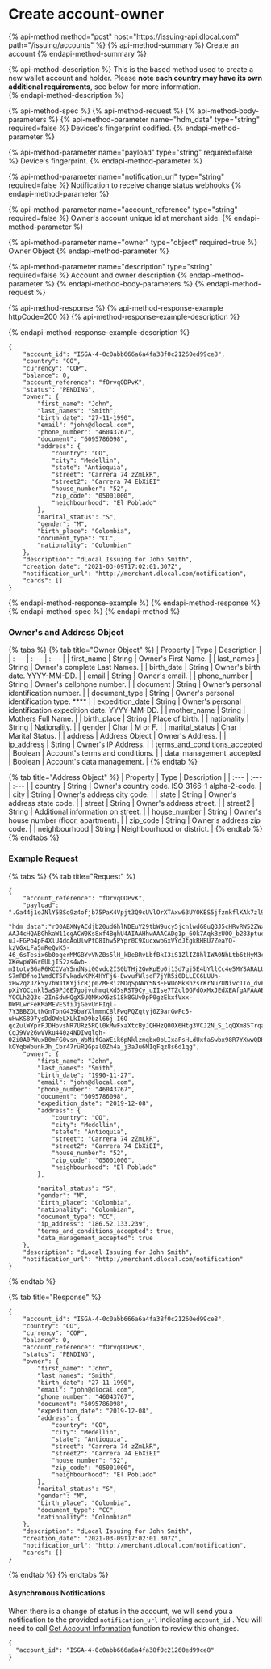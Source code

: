 # Create account-owner

{% api-method method="post" host="https://issuing-api.dlocal.com" path="/issuing/accounts" %}
{% api-method-summary %}
Create an account
{% endapi-method-summary %}

{% api-method-description %}
This is the based method used to create a new wallet account and holder. Please **note each country may have its own additional requirements**, see below for more information.  
{% endapi-method-description %}

{% api-method-spec %}
{% api-method-request %}
{% api-method-body-parameters %}
{% api-method-parameter name="hdm\_data" type="string" required=false %}
Devices's fingerprint codified. 
{% endapi-method-parameter %}

{% api-method-parameter name="payload" type="string" required=false %}
Device's fingerprint.
{% endapi-method-parameter %}

{% api-method-parameter name="notification\_url" type="string" required=false %}
Notification to receive change status webhooks
{% endapi-method-parameter %}

{% api-method-parameter name="account\_reference" type="string" required=false %}
Owner's account unique id at merchant side. 
{% endapi-method-parameter %}

{% api-method-parameter name="owner" type="object" required=true %}
Owner Object
{% endapi-method-parameter %}

{% api-method-parameter name="description" type="string" required=false %}
Account and owner description
{% endapi-method-parameter %}
{% endapi-method-body-parameters %}
{% endapi-method-request %}

{% api-method-response %}
{% api-method-response-example httpCode=200 %}
{% api-method-response-example-description %}

{% endapi-method-response-example-description %}

```
{
    "account_id": "ISGA-4-0c0abb666a6a4fa38f0c21260ed99ce8",
    "country": "CO",
    "currency": "COP",
    "balance": 0,
    "account_reference": "fOrvqODPvK",
    "status": "PENDING",
    "owner": {
        "first_name": "John",
        "last_names": "Smith",
        "birth_date": "27-11-1990",
        "email": "john@dlocal.com",
        "phone_number": "46043767",
        "document": "6095786098",
        "address": {
            "country": "CO",
            "city": "Medellin",
            "state": "Antioquia",
            "street": "Carrera 74 zZmLkR",
            "street2": "Carrera 74 EbXiEI"
            "house_number": "52",
            "zip_code": "05001000",
            "neighbourhood": "El Poblado"
        },
        "marital_status": "S",
        "gender": "M",
        "birth_place": "Colombia",
        "document_type": "CC",
        "nationality": "Colombian"
    },
    "description": "dLocal Issuing for John Smith",
    "creation_date": "2021-03-09T17:02:01.307Z",
    "notification_url": "http://merchant.dlocal.com/notification",
    "cards": []
}
```
{% endapi-method-response-example %}
{% endapi-method-response %}
{% endapi-method-spec %}
{% endapi-method %}

### Owner's and Address Object

{% tabs %}
{% tab title="Owner Object" %}
| Property | Type | Description |
| :--- | :--- | :--- |
| first\_name | String | Owner's First Name.  |
| last\_names | String | Owner's complete Last Names.  |
| birth\_date | String | Owner's birth date. YYYY-MM-DD. |
| email | String | Owner's email.  |
| phone\_number | String | Owner's cellphone number.   |
| document | String | Owner’s personal identification number.  |
| document\_type | String | Owner's personal identification type.  ****  |
| expedition\_date | String | Owner's personal identification expedition date. YYYY-MM-DD. |
| mother\_name | String | Mothers Full Name.  |
| birth\_place | String | Place of birth.  |
| nationality | String | Nationality.  |
| gender | Char | M or F.  |
| marital\_status | Char | Marital Status. |
| address | Address Object | Owner's Address.  |
| ip\_address | String | Owner's IP Address.  |
| terms\_and\_conditions\_accepted | Boolean | Account's terms and conditions.   |
| data\_management\_accepted | Boolean | Account's data management.  |
{% endtab %}

{% tab title="Address Object" %}
| Property | Type | Description |
| :--- | :--- | :--- |
| country | String | Owner's country code. ISO 3166-1 alpha-2-code.  |
| city | String | Owner's address city code.  |
| state | String | Owner's address state code.  |
| street | String | Owner's address street.  |
| street2 | String | Additional information on street.  |
| house\_number | String | Owner's house number \(floor, apartment\).  |
| zip\_code | String | Owner's address zip code.  |
| neighbourhood | String | Neighbourhood or district.  |
{% endtab %}
{% endtabs %}

### Example Request

{% tabs %}
{% tab title="Request" %}
```text
{
    "account_reference": "fOrvqODPvK",
    "payload": ".Ga44j1eJNlY5BSo9z4ofjb75PaK4Vpjt3Q9cUVlOrXTAxw63UYOKES5jfzmkflKAk7zl998tp7ppfAaZ6m1CdC5MQjGejuTDRNziCvTDfWk.LwodCqgoxjPm8LKfAaZ4pAJZ7OQuyPBB2SCXw2SCXC_J4yy2XCxUC541jlS7spjt3Q9cUVlOrXTAxw63UYOKES5jfzmkflKAk7zl998tp7ppfAaZ6m1CdC5MQjGejuTDRNziCvTDfWk.LwodCqgoxjPm8LKfAaZ4ySy.aPjftckrpwoNSUC56MnGWpwoNHHACVZXnN9OGidFxF0JKCw3hk6Hb9LarUqUdHz16rgPtFWNvAGYiJhkeN1dVlrJtG2fixIxJfw7UTlfe2RcFgSJxQg9HBNr5xj6Knrgy4TIvRSwQ5BSmxGY5BNByhj.lTPbavsTjlgbrp3Dje9zK9z16yaCBBOQeWN9Dtgdycc2FsDrJdg.OlOq1f0JtVmm2l8V_meubPzPUnx8Hd2TtGWi_Nc32SECoDsMvx4RyvXf4.pO7D2AIwL8bmHaH0Q2iyXmfRcDA4.L9.gJ0Nc39lF4A4.Kpukf4.ApLf4.pwoRbA4.pwoRbA4.93B9lF1W21gJ.elFDSy.aPrRvxovXlF1kte11nJ1nHbxyAB4uy.1dT",
    "hdm_data":"rO0ABXNyACdjb20udGhlNDEuY29tbW9ucy5jcnlwdG8uQ3J5cHRvRW52ZWxvcGUAAJbgqPhc8wIAA0wABWFsaWFzdAASTGphdmEvbGFuZy9TdHJpbmc7WwAMZW5jcnlwdGVkS2V5dAACW0JbABBlbmNyeXB0ZWRQYXlsb2FkcQB-AAJ4cHQABGhkaW11cgACW0Ks8xf4BghU4AIAAHhwAAACADg1p_6Ok7AqkBzUOO_b283ptue8jWOy8WBGbPpmYOpSfjNg4VvzsNf3z4WzKTrLVYgtzCj-uJ-FGPo4pP4XlU4doAoUlwPtO8Ihw5PYpr0C9XucxwbGxVYdJtgkRHBU7ZeaYQ-kzVGxLFa5mReQvK5-46_6sTesix6b0oqerMMGBYvVNZBs5lH_kBeBRvLbfBkI3iS1ZlIZ8hlIWA0NhLtb6tHyM3cMvDdj0wcOgPxNzp8x92jFqbHa80YSpkifPUEfPXeEW3RVzGlH8D8vrEkRPDueRDQdgSvdlzVNbaTV3Wbb-XKewpW9Gr0ULjI52zs4wb-mItotvBGaR6KCCVaY5ndNsi0Gvdc2IS0bTHj2GwKpEo0j13d7gj5E4bYllCc4e5MYSARALUxrkLtIfibPJp8rxWknJyjOFTzB9VtCgJYcpFg18tgYns8yzf-S7mRDfno1VmdCT5FvkadvKPK4HYFj6-EwvufWlsdF7jYR5i0DLLEC6LUUh-xBw2qzJZk5y7bWJtKYjicRjp0ZMERizMDqSpNWY5N3EEWUoMk8hzsrKrNuZUNivc1To_dvFkQcwVYaDf0Bvy5ku2B764M4dTMy7NSIkt5lKgAWKu67m7nQ-pXiYOCcnkl5aS9PJ6E7gojvuhmqtXd5sRST9Cy_uIIse7TZcl0GFdOxMxJEdXEAfgAFAAABsFYkztSA6fsMi-YOCLh2Q3c-2InSdwHQgX5UQNKxX6zS18k8GUvDpP0gzEkxfVxx-DWPLwrFeKMaMEVESfiJjGevUnFIql-7Y3BBZDLtNGnTbnG439baYXlmmnC8lFwqPQZqtyj0Z9arGwFc5-uHwKS897ysDdOWeLXLkImD9bzl66j-I6O-qcZulWYprPJDHpvsNR7URz5RQl0kMwFxaXtcByJQHHzQ0OX6Htg3VCJ2N_S_1qQXm85TrqaQ0a0_e8zDzjvJGjY_sTcQkbrlR7xnySVn0vJEQUqAifEJL6lY-CqJ9Vv26wVVku440z4NDIwglqh-0Zi0A0PWuxB0mFG0vsn_WpMifGaWEik6pNklzmqbx0bLIxaFsHLdUxfaSwbx98R7YXwwQDHT81GHw2809PO5tieC3vjFtMRYQatEazTgBqUs8g7qF7WaeCNUUlAFACuN8Ww5AkczndvOXWFcqpY9GCBYyuw_XXDljGWw85l62RC1YhQrRmeQVcmk7Cx4hSiYvBF6wO-kGYqbWbunHJh_Cbr47ruRQGpal0Zh4a_j3aJu6MIqFqz8s6d1qg", 
    "owner": {
        "first_name": "John",
        "last_names": "Smith",
        "birth_date": "1990-11-27",
        "email": "john@dlocal.com",
        "phone_number": "46043767",
        "document": "6095786098",
        "expedition_date": "2019-12-08",
        "address": {
            "country": "CO",
            "city": "Medellin",
            "state": "Antioquia",
            "street": "Carrera 74 zZmLkR",
            "street2": "Carrera 74 EbXiEI",
            "house_number": "52",
            "zip_code": "05001000",
            "neighbourhood": "El Poblado"
        },
        
        "marital_status": "S",
        "gender": "M",
        "birth_place": "Colombia",
        "nationality": "Colombian",
        "document_type": "CC",
        "ip_address": "186.52.133.239",
        "terms_and_conditions_accepted": true,
        "data_management_accepted": true
    },
    "description": "dLocal Issuing for John Smith",
    "notification_url": "http://merchant.dlocal.com/notification"
}
```
{% endtab %}

{% tab title="Response" %}
```text
{
    "account_id": "ISGA-4-0c0abb666a6a4fa38f0c21260ed99ce8",
    "country": "CO",
    "currency": "COP",
    "balance": 0,
    "account_reference": "fOrvqODPvK",
    "status": "PENDING",
    "owner": {
        "first_name": "John",
        "last_names": "Smith",
        "birth_date": "27-11-1990",
        "email": "john@dlocal.com",
        "phone_number": "46043767",
        "document": "6095786098",
        "expedition_date": "2019-12-08",
        "address": {
            "country": "CO",
            "city": "Medellin",
            "state": "Antioquia",
            "street": "Carrera 74 zZmLkR",
            "street2": "Carrera 74 EbXiEI"
            "house_number": "52",
            "zip_code": "05001000",
            "neighbourhood": "El Poblado"
        },
        "marital_status": "S",
        "gender": "M",
        "birth_place": "Colombia",
        "document_type": "CC",
        "nationality": "Colombian"
    },
    "description": "dLocal Issuing for John Smith",
    "creation_date": "2021-03-09T17:02:01.307Z",
    "notification_url": "http://merchant.dlocal.com/notification",
    "cards": []
}
```
{% endtab %}
{% endtabs %}

#### Asynchronous Notifications

When there is a change of status in the account, we will send you a notification to the provided `notification_url` indicating `account_id` . You will need to call [Get Account Information](../../manage-accounts/get-account-information.md) function to review this changes.

```text
{ 
  "account_id": "ISGA-4-0c0abb666a6a4fa38f0c21260ed99ce8" 
}
```

